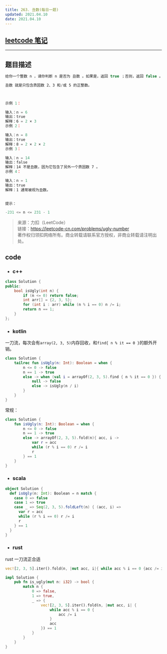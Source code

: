 ```yaml
---
title: 263. 丑数(每日一题)
updated: 2021.04.10  
date: 2021.04.10  
---
```


## [leetcode 笔记](https://lzyprime.github.io/leetcode/leetcode)

---

## 题目描述

```js
给你一个整数 n ，请你判断 n 是否为 丑数 。如果是，返回 true ；否则，返回 false 。

丑数 就是只包含质因数 2、3 和/或 5 的正整数。

 

示例 1：

输入：n = 6
输出：true
解释：6 = 2 × 3
示例 2：

输入：n = 8
输出：true
解释：8 = 2 × 2 × 2
示例 3：

输入：n = 14
输出：false
解释：14 不是丑数，因为它包含了另外一个质因数 7 。
示例 4：

输入：n = 1
输出：true
解释：1 通常被视为丑数。
 

提示：

-231 <= n <= 231 - 1
```

> 来源：力扣（LeetCode）  
> 链接：https://leetcode-cn.com/problems/ugly-number  
> 著作权归领扣网络所有。商业转载请联系官方授权，非商业转载请注明出处。  

## code

- ### c++

```c++
class Solution {
public:
    bool isUgly(int n) {
        if (n <= 0) return false;
        int arr[] = {2, 3, 5};
        for (int i : arr) while (n % i == 0) n /= i;
        return n == 1;
    }
};
```

- ### kotlin

一刀流，每次会有`array(2, 3, 5)`内存回收，和`find{ n % it == 0 }`的额外开销。


```kotlin
class Solution {
    tailrec fun isUgly(n: Int): Boolean = when {
        n <= 0 -> false
        n == 1 -> true
        else -> when (val i = arrayOf(2, 3, 5).find { n % it == 0 }) {
            null -> false
            else -> isUgly(n / i)
        }
    }
}
```

常规：

```kotlin
class Solution {
    fun isUgly(n: Int): Boolean = when {
        n <= 0 -> false
        n == 1 -> true
        else -> arrayOf(2, 3, 5).fold(n){ acc, i -> 
            var r = acc
            while (r % i == 0) r /= i
            r
        } == 1
    }
}
```

- ### scala

```scala
object Solution {
  def isUgly(n: Int): Boolean = n match {
    case 0 => false
    case 1 => true
    case _ => Seq(2, 3, 5).foldLeft(n) { (acc, i) =>
      var r = acc
      while (r % i == 0) r /= i
      r
    } == 1
  }
}
```

- ### rust

rust 一刀流正合适

```rust
vec![2, 3, 5].iter().fold(n, |mut acc, i|{ while acc % i == 0 {acc /= i}; acc}) == 1
```

```rust
impl Solution {
    pub fn is_ugly(mut n: i32) -> bool {
        match n {
            0 => false,
            1 => true,
            _ => {
                vec![2, 3, 5].iter().fold(n, |mut acc, i| {
                    while acc % i == 0 {
                        acc /= i
                    }
                    acc
                }) == 1
            }
        }
    }
}
```
